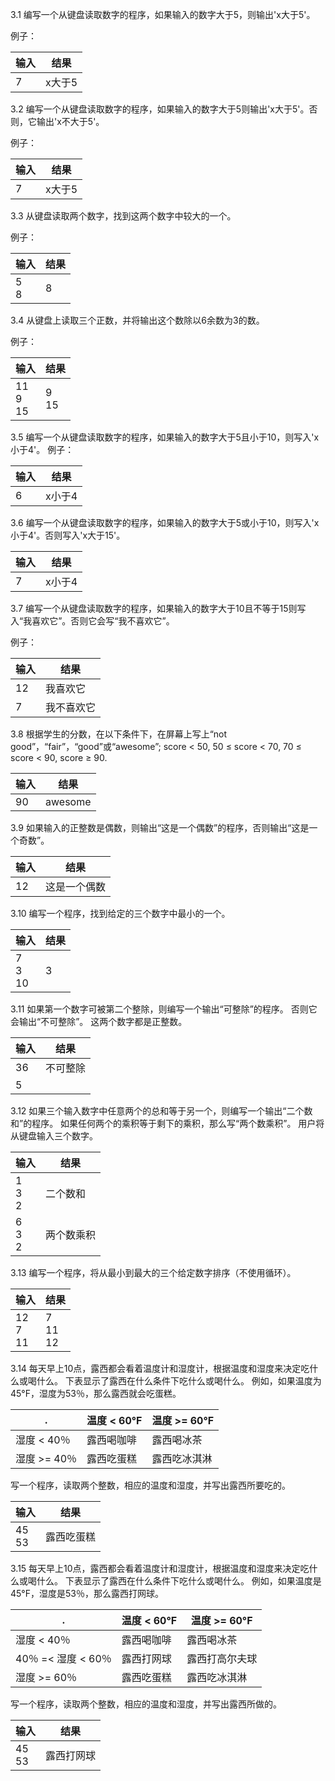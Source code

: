 3.1 编写一个从键盘读取数字的程序，如果输入的数字大于5，则输出'x大于5'。

例子：

输入|结果
-|-|
7|x大于5


3.2 编写一个从键盘读取数字的程序，如果输入的数字大于5则输出'x大于5'。否则，它输出'x不大于5'。

例子：

输入|结果
-|-|
7|x大于5


3.3 从键盘读取两个数字，找到这两个数字中较大的一个。

例子：

输入|结果
-|-|
5<br>8|8


3.4 从键盘上读取三个正数，并将输出这个数除以6余数为3的数。

例子：

输入|结果
-|-|
11<br>9<br>15|9<br>15


3.5 编写一个从键盘读取数字的程序，如果输入的数字大于5且小于10，则写入'x小于4'。
例子：

输入|结果
-|-|
6|x小于4


3.6 编写一个从键盘读取数字的程序，如果输入的数字大于5或小于10，则写入'x小于4'。否则写入'x大于15'。

输入|结果
-|-|
7|x小于4

3.7 编写一个从键盘读取数字的程序，如果输入的数字大于10且不等于15则写入“我喜欢它”。否则它会写“我不喜欢它”。

例子：

输入|结果
-|-|
12|我喜欢它
7|我不喜欢它

3.8 根据学生的分数，在以下条件下，在屏幕上写上“not good”，“fair”，“good”或“awesome”;
score < 50,
50 ≤ score < 70,
70 ≤ score < 90,
score ≥ 90.

输入|结果
-|-|
90|awesome


3.9 如果输入的正整数是偶数，则输出“这是一个偶数”的程序，否则输出“这是一个奇数”。

输入|结果
-|-|
12|这是一个偶数


3.10 编写一个程序，找到给定的三个数字中最小的一个。

输入|结果
-|-|
7<br>3<br>10|3

3.11 如果第一个数字可被第二个整除，则编写一个输出“可整除”的程序。 否则它会输出“不可整除”。 这两个数字都是正整数。

输入|结果
-|-|
36|不可整除
5|

3.12 如果三个输入数字中任意两个的总和等于另一个，则编写一个输出“二个数和”的程序。 如果任何两个的乘积等于剩下的乘积，那么写“两个数乘积”。 用户将从键盘输入三个数字。

输入|结果
-|-|
1<br>3<br>2|二个数和
6<br>3<br>2|两个数乘积

3.13 编写一个程序，将从最小到最大的三个给定数字排序（不使用循环）。

输入|结果
-|-|
12<br>7<br>11|7<br>11<br>12

3.14 每天早上10点，露西都会看着温度计和湿度计，根据温度和湿度来决定吃什么或喝什么。 下表显示了露西在什么条件下吃什么或喝什么。 例如，如果温度为45°F，湿度为53％，那么露西就会吃蛋糕。

.|温度 < 60°F|温度 >= 60°F
-|-|-|
湿度 < 40％|露西喝咖啡|露西喝冰茶
湿度 >= 40％|露西吃蛋糕|露西吃冰淇淋

写一个程序，读取两个整数，相应的温度和湿度，并写出露西所要吃的。

输入|结果
-|-|
45<br>53|露西吃蛋糕

3.15 每天早上10点，露西都会看着温度计和湿度计，根据温度和湿度来决定吃什么或喝什么。 下表显示了露西在什么条件下吃什么或喝什么。 例如，如果温度是45°F，湿度是53％，那么露西打网球。

.|温度 < 60°F|温度 >= 60°F
-|-|-|
湿度 < 40％|露西喝咖啡|露西喝冰茶
40％ =< 湿度 < 60％|露西打网球|露西打高尔夫球
湿度 >= 60％|露西吃蛋糕|露西吃冰淇淋

写一个程序，读取两个整数，相应的温度和湿度，并写出露西所做的。

输入|结果
-|-|
45<br>53|露西打网球
